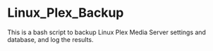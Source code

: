 # Linux_Plex_Backup
This is a bash script to backup Linux Plex Media Server settings and database, and log the results.
